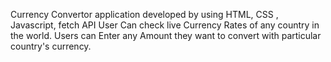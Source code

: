  Currency Convertor application developed by using HTML, CSS , Javascript, fetch API
User Can check live Currency Rates of any country in the world.
Users can Enter any Amount they want to convert with particular
country's currency.
